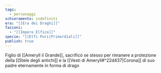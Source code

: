 ```yaml
---
tags:
  - personaggi
schieramento: indefiniti
era: "[[Era dei Draghi]]"
fazioni:
  - "[[Impero Elfico]]"
specie: "[[Elfi Puri|Primordiali]]"
publish: true
---
```

Figlio di [[Ameryll il Grande]], sacrificó se stesso per rimanere a protezione della [[Stele degli antichi]] e la [[Vesti di Ameryll#^22d437|Corona]] di suo padre eternamente in forma di drago